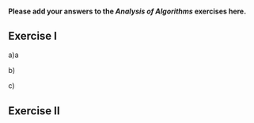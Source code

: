 #### Please add your answers to the ***Analysis of  Algorithms*** exercises here.

## Exercise I

a)a


b)


c)

## Exercise II


